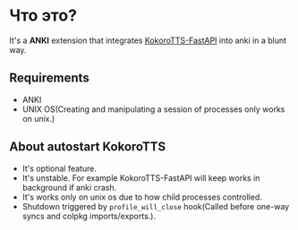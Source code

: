 # Что это?
It's a **ANKI** extension that integrates [KokoroTTS-FastAPI]() into anki in a blunt way.

## Requirements
- ANKI
- UNIX OS(Creating and manipulating a session of processes only works on unix.)

## About autostart KokoroTTS
- It's optional feature.
- It's unstable. For example KokoroTTS-FastAPI will keep works in background if anki crash.
- It's works only on unix os due to how child processes controlled.
- Shutdown triggered by `profile_will_close` hook(Called before one-way syncs and colpkg imports/exports.).


